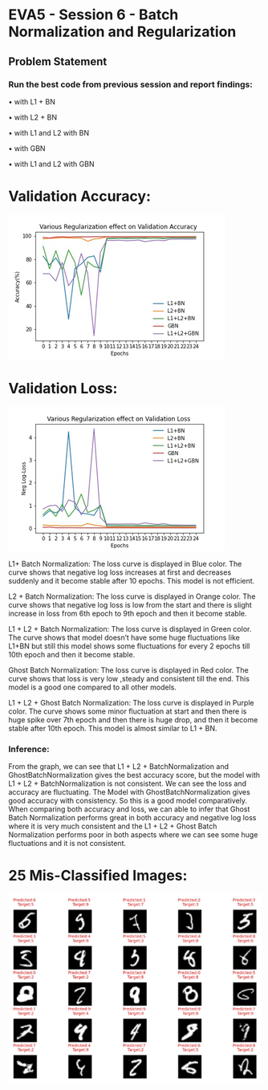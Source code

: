 # EVA5 - Session 6 - Batch Normalization and Regularization
## Problem Statement
### Run the best code from previous session and report findings:

•	with L1 + BN

•	with L2 + BN

•	with L1 and L2 with BN

•	with GBN

•	with L1 and L2 with GBN

# Validation Accuracy:
![Alt Text](https://github.com/srivatsanmurugan96/Extensive-Vision-Program-5.0/blob/master/S6/val_acc.jpg)
# Validation Loss:
![Alt Text](https://github.com/srivatsanmurugan96/Extensive-Vision-Program-5.0/blob/master/S6/val_loss.jpg)


L1+ Batch Normalization: The loss curve is displayed in Blue color. The curve shows that negative log loss increases at first and decreases suddenly and it become stable after 10 epochs. This model is not efficient.

L2 + Batch Normalization: The loss curve is displayed in Orange color. The curve shows that negative log loss is low from the start and there is slight increase in loss from 6th epoch to 9th epoch and then it become stable.

L1 + L2 + Batch Normalization: The loss curve is displayed in Green color. The curve shows that model doesn’t have some huge fluctuations like L1+BN but still this model shows some fluctuations for every 2 epochs till 10th epoch and then it become stable.

Ghost Batch Normalization: The loss curve is displayed in Red color. The curve shows that loss is very low ,steady and consistent till the end. This model is a good one compared to all other models.  

L1 + L2 + Ghost Batch Normalization: The loss curve is displayed in Purple color. The curve shows some minor fluctuation at start and then there is huge spike over 7th epoch and then there is huge drop, and then it become stable after 10th epoch. This model is almost similar to L1 + BN.

### Inference: 

From the graph, we can see that L1 + L2 + BatchNormalization and GhostBatchNormalization gives the best accuracy score, but the model with L1 + L2 + BatchNormalization is not consistent. We can see the loss and accuracy are fluctuating. The Model with GhostBatchNormalization gives good accuracy with consistency. So this is a good model comparatively.
When comparing both accuracy and loss, we can able to infer that Ghost Batch Normalization performs great in both accuracy and negative log loss where it is very much consistent and the L1 + L2 + Ghost Batch Normalization performs poor in both aspects where we can see some huge fluctuations and it is not consistent.

# 25 Mis-Classified Images:
![Alt Text](https://github.com/srivatsanmurugan96/Extensive-Vision-Program-5.0/blob/master/S6/incorrect_images.jpg)

